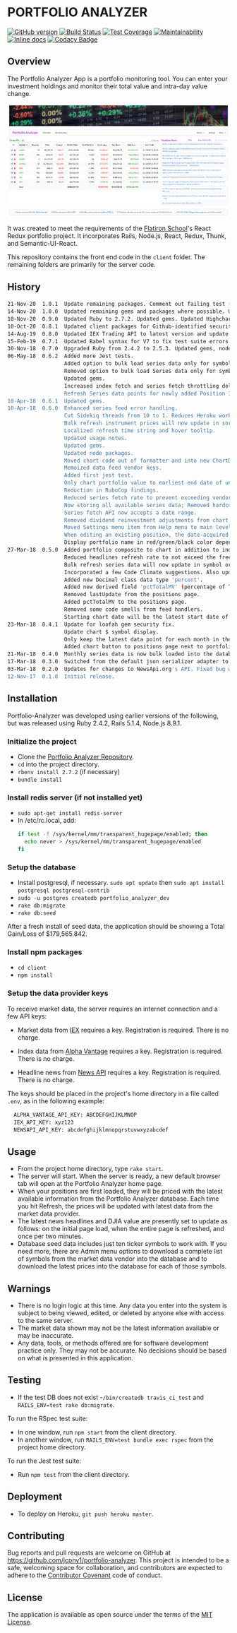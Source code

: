 # PORTFOLIO ANALYZER

[![GitHub version](https://badge.fury.io/gh/jcpny1%2Fportfolio-analyzer.svg)](https://badge.fury.io/gh/jcpny1%2Fportfolio-analyzer)
[![Build Status](https://travis-ci.org/jcpny1/portfolio-analyzer.svg?branch=master)](https://travis-ci.org/jcpny1/portfolio-analyzer)
[![Test Coverage](https://api.codeclimate.com/v1/badges/7ca3b07d0b24fbcd472b/test_coverage)](https://codeclimate.com/github/jcpny1/portfolio-analyzer/test_coverage)
[![Maintainability](https://api.codeclimate.com/v1/badges/7ca3b07d0b24fbcd472b/maintainability)](https://codeclimate.com/github/jcpny1/portfolio-analyzer/maintainability)
[![Inline docs](http://inch-ci.org/github/jcpny1/portfolio-analyzer.svg)](http://inch-ci.org/github/jcpny1/portfolio-analyzer)
[![Codacy Badge](https://api.codacy.com/project/badge/Grade/00dbafbcb50c427693f4ec7126a011dc)](https://app.codacy.com/gh/jcpny1/portfolio-analyzer?utm_source=github.com&utm_medium=referral&utm_content=jcpny1/portfolio-analyzer&utm_campaign=Badge_Grade)

## Overview

The Portfolio Analyzer App is a portfolio monitoring tool.
You can enter your investment holdings and monitor their total value and intra-day value change.

![Portfolio Analyzer Positions Page](https://github.com/jcpny1/portfolio-analyzer/blob/master/Screenshot-2017-11-13%20PortfolioAnalyzer.png?raw=true "Portfolio Analyzer Positions Page")

It was created to meet the requirements of the [Flatiron School](https://flatironschool.com/)'s React Redux portfolio project.
It incorporates Rails, Node.js, React, Redux, Thunk, and Semantic-UI-React.

This repository contains the front end code in the ```client``` folder.
The remaining folders are primarily for the server code.

## History
``` bash
21-Nov-20  1.0.1  Update remaining packages. Comment out failing test (new Enzyme package?).
14-Nov-20  1.0.0  Updated remaining gems and packages where possible. Updated test code and configs.
10-Nov-20  0.9.0  Updated Ruby to 2.7.2. Updated gems. Updated Highcharts and Highstock.
10-Oct-20  0.8.1  Updated client packages for Github-identified security vulnerabilities.
14-Aug-19  0.8.0  Updated IEX Trading API to latest version and update Gems to eliminate GitHub security warnings.
15-Feb-19  0.7.1  Updated Babel syntax for V7 to fix test suite errors.
30-Nov-18  0.7.0  Upgraded Ruby from 2.4.2 to 2.5.3. Updated gems, node packages, etc.
06-May-18  0.6.2  Added more Jest tests.
                  Added option to bulk load series data only for symbols contained in Positions table.
                  Removed option to bulk load Series data only for symbols missing from Series table.
                  Updated gems.
                  Increased index fetch and series fetch throttling delays. Keep tripping AV rate limits (might be a feed bug; it's not me).
                  Refresh Series data points for newly added Position Instrument.
10-Apr-18  0.6.1  Updated gems.
10-Apr-18  0.6.0  Enhanced series feed error handling.
                  Cut Sidekiq threads from 10 to 1. Reduces Heroku worker dyno memory utilization and prevents concurrent bulk operations.
                  Bulk refresh instrument prices will now update in sorted symbol order.
                  Localized refresh time string and hover tooltip.
                  Updated usage notes.
                  Updated gems.
                  Updated node packages.
                  Moved chart code out of formatter and into new ChartData class.
                  Memoized data feed vendor keys.
                  Added first jest test.
                  Only chart portfolio value to earliest end date of underlying instruments to avoid incorrect valuation due to missing data.
                  Reduction in RuboCop findings.
                  Reduced series fetch rate to prevent exceeding vendor limits.
                  Now storing all available series data; Removed hardcoded year 2013 start date. Pass date range from client.
                  Series fetch API now accepts a date range.
                  Removed dividend reinvestment adjustments from chart now that we are using adjusted data.
                  Moved Settings menu item from Help menu to main level.
                  When editing an existing position, the date-acquired field will now show the existing value instead of today's date.
                  Display portfolio name in red/green/black color depending on gain/loss value.
27-Mar-18  0.5.0  Added portfolio composite to chart in addition to individual instruments.
                  Reduced headlines refresh rate to not exceed the free license limit with just two Portfolio Analyzer apps running.
                  Bulk refresh series data will now update in symbol order.
                  Incorporated a few Code Climate suggestions. Also updated config file to V2.
                  Added new Decimal class data type 'percent'.
                  Added new derived field 'pctTotalMV' (percentage of Total Market Value of portfolio) to class Position.
                  Removed lastUpdate from the positions page.
                  Added pctTotalMV to the positions page.
                  Removed some code smells from feed handlers.
                  Starting chart date will be the latest start date of all instruments in the chart.
23-Mar-18  0.4.1  Update for loofah gem security fix.
                  Update chart $ symbol display.
                  Only keep the latest data point for each month in the monthly series table.
                  Added chart button to positions page next to portfolio name.
21-Mar-18  0.4.0  Monthly series data is now bulk loaded into the database on demand. Chart app now pulls data from database.
17-Mar-18  0.3.0  Switched from the default json serializer adapter to the more standard json_api serializer adapter.
03-Mar-18  0.2.0  Updates for changes to NewsApi.org's API. Fixed bug where a new position could not be added to a portfolio.
12-Nov-17  0.1.0  Initial release.
```

## Installation

Portfolio-Analyzer was developed using earlier versions of the following, but was released using Ruby 2.4.2, Rails 5.1.4, Node.js 8.9.1.

### Initialize the project
*   Clone the [Portfolio Analyzer Repository](https://github.com/jcpny1/portfolio-analyzer).
*   `cd` into the project directory.
*   `rbenv install 2.7.2` (if necessary)
*   `bundle install`

### Install redis server (if not installed yet)
*   `sudo apt-get install redis-server`
*   In /etc/rc.local, add:
    ``` bash
    if test -f /sys/kernel/mm/transparent_hugepage/enabled; then
      echo never > /sys/kernel/mm/transparent_hugepage/enabled
    fi
    ```

### Setup the database
*   Install postgresql, if necessary. `sudo apt update` then `sudo apt install postgresql postgresql-contrib
`
*   `sudo -u postgres createdb portfolio_analyzer_dev`
*   `rake db:migrate`
*   `rake db:seed`

After a fresh install of seed data, the application should be showing a Total Gain/Loss of $179,565.842.

### Install npm packages
*   `cd client`
*   `npm install`

### Setup the data provider keys
To receive market data, the server requires an internet connection and a few API keys:
*   Market data from [IEX](https://iextrading.com/) requires a key. Registration is required. There is no charge.

*   Index data from [Alpha Vantage](https://www.alphavantage.co/) requires a key. Registration is required. There is no charge.

*   Headline news from [News API](https://newsapi.org/) requires a key. Registration is required. There is no charge.

The keys should be placed in the project's home directory in a file called `.env`, as in the following example:
``` bash
  ALPHA_VANTAGE_API_KEY: ABCDEFGHIJKLMNOP
  IEX_API_KEY: xyz123
  NEWSAPI_API_KEY: abcdefghijklmnopqrstuvwxyzabcdef
```

## Usage

*   From the project home directory, type `rake start`.
*   The server will start. When the server is ready, a new default browser tab will open at the Portfolio Analyzer home page.
*   When your positions are first loaded, they will be priced with the latest available information from the Portfolio Analyzer database. Each time you hit Refresh, the prices will be updated with latest data from the market data provider.
*   The latest news headlines and DJIA value are presently set to update as follows: on the initial page load, when the entire page is refreshed, and once per two minutes.
*   Database seed data includes just ten ticker symbols to work with. If you need more, there are Admin menu options to download a complete list of symbols from the market data vendor into the database and to download the latest prices into the database for each of those symbols.

## Warnings

*   There is no login logic at this time. Any data you enter into the system is subject to being viewed, edited, or deleted by anyone else with access to the same server.
*   The market data shown may not be the latest information available or may be inaccurate.
*   Any data, tools, or methods offered are for software development practice only. They may not be accurate. No decisions should be based on what is presented in this application.

## Testing

*   If the test DB does not exist -`/bin/createdb travis_ci_test` and `RAILS_ENV=test rake db:migrate`.

To run the RSpec test suite:
*   In one window, run `npm start` from the client directory.
*   In another window, run `RAILS_ENV=test bundle exec rspec` from the project home directory.

To run the Jest test suite:
*   Run `npm test` from the client directory.

## Deployment

*   To deploy on Heroku, `git push heroku master`.

## Contributing

Bug reports and pull requests are welcome on GitHub at https://github.com/jcpny1/portfolio-analyzer.
This project is intended to be a safe, welcoming space for collaboration, and contributors are expected to adhere to the [Contributor Covenant](http://contributor-covenant.org) code of conduct.

## License

The application is available as open source under the terms of the [MIT License](http://opensource.org/licenses/MIT).
